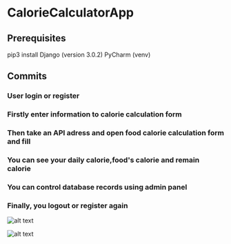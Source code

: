 # CalorieCalculatorApp

## Prerequisites

pip3 install Django (version 3.0.2)
PyCharm (venv)


## Commits
### User login or register
### Firstly enter information to calorie calculation form
### Then take an API adress and open food calorie calculation form and fill
### You can see your daily calorie,food's calorie and remain calorie
### You can control database records using admin panel
### Finally, you logout or register again


![alt text](https://raw.githubusercontent.com/newsteps8/CalorieCalculatorApp/branch/path/to/img.png)

![alt text](https://raw.githubusercontent.com/newsteps8/CalorieCalculatorApp/branch/path/to/img.png)
